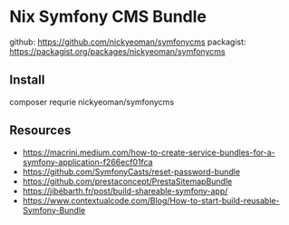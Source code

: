# Nix Symfony CMS Bundle

github: https://github.com/nickyeoman/symfonycms
packagist: https://packagist.org/packages/nickyeoman/symfonycms

## Install
composer requrie nickyeoman/symfonycms



## Resources

* https://macrini.medium.com/how-to-create-service-bundles-for-a-symfony-application-f266ecf01fca
* https://github.com/SymfonyCasts/reset-password-bundle
* https://github.com/prestaconcept/PrestaSitemapBundle
* https://jibébarth.fr/post/build-shareable-symfony-app/
* https://www.contextualcode.com/Blog/How-to-start-build-reusable-Symfony-Bundle